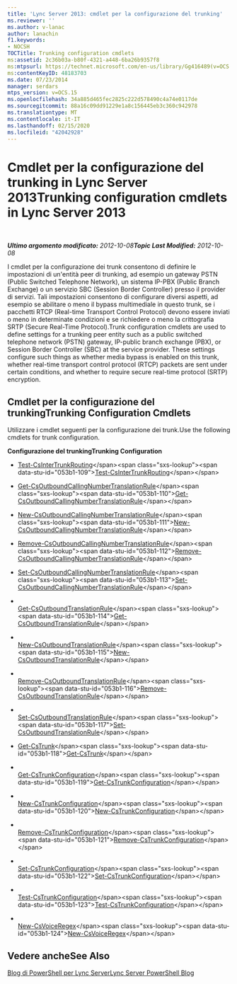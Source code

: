 ```yaml
---
title: 'Lync Server 2013: cmdlet per la configurazione del trunking'
ms.reviewer: ''
ms.author: v-lanac
author: lanachin
f1.keywords:
- NOCSH
TOCTitle: Trunking configuration cmdlets
ms:assetid: 2c36b03a-b80f-4321-a448-6ba26b9357f8
ms:mtpsurl: https://technet.microsoft.com/en-us/library/Gg416489(v=OCS.15)
ms:contentKeyID: 48183703
ms.date: 07/23/2014
manager: serdars
mtps_version: v=OCS.15
ms.openlocfilehash: 34a885d465fec2825c222d578490c4a74e0117de
ms.sourcegitcommit: 88a16c09dd91229e1a8c156445eb3c360c942978
ms.translationtype: MT
ms.contentlocale: it-IT
ms.lasthandoff: 02/15/2020
ms.locfileid: "42042928"
---
```

<div data-xmlns="http://www.w3.org/1999/xhtml">

<div class="topic" data-xmlns="http://www.w3.org/1999/xhtml" data-msxsl="urn:schemas-microsoft-com:xslt" data-cs="http://msdn.microsoft.com/">

<div data-asp="http://msdn2.microsoft.com/asp">

# <a name="trunking-configuration-cmdlets-in-lync-server-2013"></a><span data-ttu-id="053b1-102">Cmdlet per la configurazione del trunking in Lync Server 2013</span><span class="sxs-lookup"><span data-stu-id="053b1-102">Trunking configuration cmdlets in Lync Server 2013</span></span>

</div>

<div id="mainSection">

<div id="mainBody">

<span> </span>

<span data-ttu-id="053b1-103">_**Ultimo argomento modificato:** 2012-10-08_</span><span class="sxs-lookup"><span data-stu-id="053b1-103">_**Topic Last Modified:** 2012-10-08_</span></span>

<span data-ttu-id="053b1-p101">I cmdlet per la configurazione dei trunk consentono di definire le impostazioni di un'entità peer di trunking, ad esempio un gateway PSTN (Public Switched Telephone Network), un sistema IP-PBX (Public Branch Exchange) o un servizio SBC (Session Border Controller) presso il provider di servizi. Tali impostazioni consentono di configurare diversi aspetti, ad esempio se abilitare o meno il bypass multimediale in questo trunk, se i pacchetti RTCP (Real-time Transport Control Protocol) devono essere inviati o meno in determinate condizioni e se richiedere o meno la crittografia SRTP (Secure Real-Time Protocol).</span><span class="sxs-lookup"><span data-stu-id="053b1-p101">Trunk configuration cmdlets are used to define settings for a trunking peer entity such as a public switched telephone network (PSTN) gateway, IP-public branch exchange (PBX), or Session Border Controller (SBC) at the service provider. These settings configure such things as whether media bypass is enabled on this trunk, whether real-time transport control protocol (RTCP) packets are sent under certain conditions, and whether to require secure real-time protocol (SRTP) encryption.</span></span>

<div>

## <a name="trunking-configuration-cmdlets"></a><span data-ttu-id="053b1-106">Cmdlet per la configurazione del trunking</span><span class="sxs-lookup"><span data-stu-id="053b1-106">Trunking Configuration Cmdlets</span></span>

<span data-ttu-id="053b1-107">Utilizzare i cmdlet seguenti per la configurazione dei trunk.</span><span class="sxs-lookup"><span data-stu-id="053b1-107">Use the following cmdlets for trunk configuration.</span></span>

<span data-ttu-id="053b1-108">**Configurazione del trunking**</span><span class="sxs-lookup"><span data-stu-id="053b1-108">**Trunking Configuration**</span></span>

  - <span data-ttu-id="053b1-109">[Test-CsInterTrunkRouting](https://technet.microsoft.com/library/JJ204741(v=OCS.15))</span><span class="sxs-lookup"><span data-stu-id="053b1-109">[Test-CsInterTrunkRouting](https://technet.microsoft.com/library/JJ204741(v=OCS.15))</span></span>

<!-- end list -->

  - <span data-ttu-id="053b1-110">[Get-CsOutboundCallingNumberTranslationRule](https://technet.microsoft.com/library/JJ204962(v=OCS.15))</span><span class="sxs-lookup"><span data-stu-id="053b1-110">[Get-CsOutboundCallingNumberTranslationRule](https://technet.microsoft.com/library/JJ204962(v=OCS.15))</span></span>

  - <span data-ttu-id="053b1-111">[New-CsOutboundCallingNumberTranslationRule](https://technet.microsoft.com/library/JJ205097(v=OCS.15))</span><span class="sxs-lookup"><span data-stu-id="053b1-111">[New-CsOutboundCallingNumberTranslationRule](https://technet.microsoft.com/library/JJ205097(v=OCS.15))</span></span>

  - <span data-ttu-id="053b1-112">[Remove-CsOutboundCallingNumberTranslationRule](https://technet.microsoft.com/library/JJ204836(v=OCS.15))</span><span class="sxs-lookup"><span data-stu-id="053b1-112">[Remove-CsOutboundCallingNumberTranslationRule](https://technet.microsoft.com/library/JJ204836(v=OCS.15))</span></span>

  - <span data-ttu-id="053b1-113">[Set-CsOutboundCallingNumberTranslationRule](https://technet.microsoft.com/library/JJ205400(v=OCS.15))</span><span class="sxs-lookup"><span data-stu-id="053b1-113">[Set-CsOutboundCallingNumberTranslationRule](https://technet.microsoft.com/library/JJ205400(v=OCS.15))</span></span>

<!-- end list -->

  - <span></span>  
    <span data-ttu-id="053b1-114">[Get-CsOutboundTranslationRule](https://technet.microsoft.com/library/Gg398104(v=OCS.15))</span><span class="sxs-lookup"><span data-stu-id="053b1-114">[Get-CsOutboundTranslationRule](https://technet.microsoft.com/library/Gg398104(v=OCS.15))</span></span>

  - <span></span>  
    <span data-ttu-id="053b1-115">[New-CsOutboundTranslationRule](https://technet.microsoft.com/library/Gg412803(v=OCS.15))</span><span class="sxs-lookup"><span data-stu-id="053b1-115">[New-CsOutboundTranslationRule](https://technet.microsoft.com/library/Gg412803(v=OCS.15))</span></span>

  - <span></span>  
    <span data-ttu-id="053b1-116">[Remove-CsOutboundTranslationRule](https://technet.microsoft.com/library/Gg398556(v=OCS.15))</span><span class="sxs-lookup"><span data-stu-id="053b1-116">[Remove-CsOutboundTranslationRule](https://technet.microsoft.com/library/Gg398556(v=OCS.15))</span></span>

  - <span></span>  
    <span data-ttu-id="053b1-117">[Set-CsOutboundTranslationRule](https://technet.microsoft.com/library/Gg413073(v=OCS.15))</span><span class="sxs-lookup"><span data-stu-id="053b1-117">[Set-CsOutboundTranslationRule](https://technet.microsoft.com/library/Gg413073(v=OCS.15))</span></span>

<!-- end list -->

  - <span data-ttu-id="053b1-118">[Get-CsTrunk](https://technet.microsoft.com/library/JJ205244(v=OCS.15))</span><span class="sxs-lookup"><span data-stu-id="053b1-118">[Get-CsTrunk](https://technet.microsoft.com/library/JJ205244(v=OCS.15))</span></span>

<!-- end list -->

  - <span></span>  
    <span data-ttu-id="053b1-119">[Get-CsTrunkConfiguration](https://technet.microsoft.com/library/Gg398224(v=OCS.15))</span><span class="sxs-lookup"><span data-stu-id="053b1-119">[Get-CsTrunkConfiguration](https://technet.microsoft.com/library/Gg398224(v=OCS.15))</span></span>

  - <span></span>  
    <span data-ttu-id="053b1-120">[New-CsTrunkConfiguration](https://technet.microsoft.com/library/Gg413021(v=OCS.15))</span><span class="sxs-lookup"><span data-stu-id="053b1-120">[New-CsTrunkConfiguration](https://technet.microsoft.com/library/Gg413021(v=OCS.15))</span></span>

  - <span></span>  
    <span data-ttu-id="053b1-121">[Remove-CsTrunkConfiguration](https://technet.microsoft.com/library/Gg425943(v=OCS.15))</span><span class="sxs-lookup"><span data-stu-id="053b1-121">[Remove-CsTrunkConfiguration](https://technet.microsoft.com/library/Gg425943(v=OCS.15))</span></span>

  - <span></span>  
    <span data-ttu-id="053b1-122">[Set-CsTrunkConfiguration](https://technet.microsoft.com/library/Gg398238(v=OCS.15))</span><span class="sxs-lookup"><span data-stu-id="053b1-122">[Set-CsTrunkConfiguration](https://technet.microsoft.com/library/Gg398238(v=OCS.15))</span></span>

  - <span></span>  
    <span data-ttu-id="053b1-123">[Test-CsTrunkConfiguration](https://technet.microsoft.com/library/Gg398137(v=OCS.15))</span><span class="sxs-lookup"><span data-stu-id="053b1-123">[Test-CsTrunkConfiguration](https://technet.microsoft.com/library/Gg398137(v=OCS.15))</span></span>

<!-- end list -->

  - <span></span>  
    <span data-ttu-id="053b1-124">[New-CsVoiceRegex](https://technet.microsoft.com/library/Gg412751(v=OCS.15))</span><span class="sxs-lookup"><span data-stu-id="053b1-124">[New-CsVoiceRegex](https://technet.microsoft.com/library/Gg412751(v=OCS.15))</span></span>

</div>

<div>

## <a name="see-also"></a><span data-ttu-id="053b1-125">Vedere anche</span><span class="sxs-lookup"><span data-stu-id="053b1-125">See Also</span></span>


[<span data-ttu-id="053b1-126">Blog di PowerShell per Lync Server</span><span class="sxs-lookup"><span data-stu-id="053b1-126">Lync Server PowerShell Blog</span></span>](http://go.microsoft.com/fwlink/p/?linkid=203150)  
  

</div>

</div>

<span> </span>

</div>

</div>

</div>

